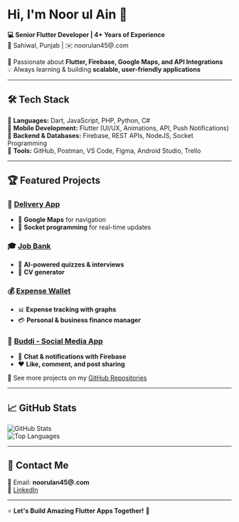 # Hi, I'm Noor ul Ain 👋

**💻 Senior Flutter Developer | 4+ Years of Experience**  
📍 Sahiwal, Punjab | ✉️ noorulan45@.com  

🚀 Passionate about **Flutter, Firebase, Google Maps, and API Integrations**  
💡 Always learning & building **scalable, user-friendly applications**  

---

## 🛠️ Tech Stack

🔹 **Languages:** Dart, JavaScript, PHP, Python, C#  
🔹 **Mobile Development:** Flutter (UI/UX, Animations, API, Push Notifications)  
🔹 **Backend & Databases:** Firebase, REST APIs, NodeJS, Socket Programming  
🔹 **Tools:** GitHub, Postman, VS Code, Figma, Android Studio, Trello  

---

## 🏆 Featured Projects

### 🚀 [Delivery App](https://github.com/Noor45/Delivery-app)
- 📍 **Google Maps** for navigation  
- 🔄 **Socket programming** for real-time updates  

### 🎓 [Job Bank](https://github.com/Noor45/Job-Bank)
- 🤖 **AI-powered quizzes & interviews**  
- 📑 **CV generator**  

### 💰 [Expense Wallet](https://github.com/Noor45/Expense-Wallet)
- 📊 **Expense tracking with graphs**  
- 💳 **Personal & business finance manager**  

### 📢 [Buddi - Social Media App](https://github.com/Noor45/Buddi)
- 📩 **Chat & notifications with Firebase**  
- ❤️ **Like, comment, and post sharing**  

🔗 See more projects on my [GitHub Repositories](https://github.com/Noor45?tab=repositories)  

---

## 📈 GitHub Stats  

![GitHub Stats](https://github-readme-stats.vercel.app/api?username=Noor45&show_icons=true&theme=radical)  
![Top Languages](https://github-readme-stats.vercel.app/api/top-langs/?username=Noor45&layout=compact&theme=radical)  

---

## 📩 Contact Me  

📧 Email: **noorulan45@.com**  
🔗 [LinkedIn](https://linkedin.com/in/noor-ul-ain-7960001b8)  

---

⭐ **Let's Build Amazing Flutter Apps Together!** 🚀
